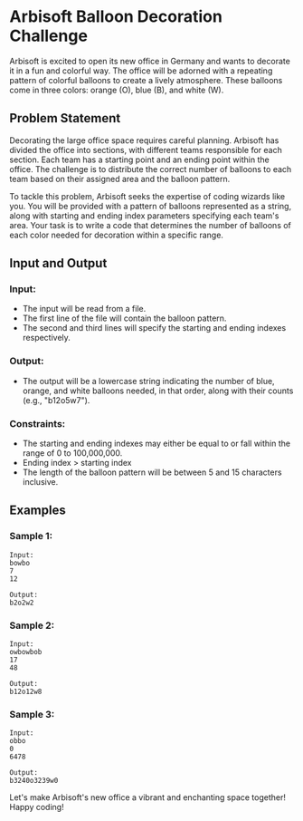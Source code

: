 # Arbisoft Balloon Decoration Challenge

Arbisoft is excited to open its new office in Germany and wants to decorate it in a fun and colorful way. The office will be adorned with a repeating pattern of colorful balloons to create a lively atmosphere. These balloons come in three colors: orange (O), blue (B), and white (W). 

## Problem Statement

Decorating the large office space requires careful planning. Arbisoft has divided the office into sections, with different teams responsible for each section. Each team has a starting point and an ending point within the office. The challenge is to distribute the correct number of balloons to each team based on their assigned area and the balloon pattern.

To tackle this problem, Arbisoft seeks the expertise of coding wizards like you. You will be provided with a pattern of balloons represented as a string, along with starting and ending index parameters specifying each team's area. Your task is to write a code that determines the number of balloons of each color needed for decoration within a specific range.

## Input and Output

### Input:
- The input will be read from a file.
- The first line of the file will contain the balloon pattern.
- The second and third lines will specify the starting and ending indexes respectively.

### Output:
- The output will be a lowercase string indicating the number of blue, orange, and white balloons needed, in that order, along with their counts (e.g., "b12o5w7").

### Constraints:
- The starting and ending indexes may either be equal to or fall within the range of 0 to 100,000,000.
- Ending index > starting index 
- The length of the balloon pattern will be between 5 and 15 characters inclusive.

## Examples

### Sample 1:
```
Input:
bowbo
7
12

Output:
b2o2w2
```

### Sample 2:
```
Input:
owbowbob
17
48

Output:
b12o12w8
```

### Sample 3:
```
Input:
obbo
0
6478

Output:
b3240o3239w0
```

Let's make Arbisoft's new office a vibrant and enchanting space together! Happy coding!
